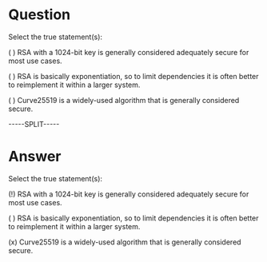 # Question

Select the true statement(s):

( ) RSA with a 1024-bit key is generally considered adequately secure for most use cases.

( ) RSA is basically exponentiation, so to limit dependencies it is often better to reimplement it within a larger system.

( ) Curve25519 is a widely-used algorithm that is generally considered secure.

-----SPLIT-----

# Answer

Select the true statement(s):

(!) RSA with a 1024-bit key is generally considered adequately secure for most use cases.

( ) RSA is basically exponentiation, so to limit dependencies it is often better to reimplement it within a larger system.

(x) Curve25519 is a widely-used algorithm that is generally considered secure.